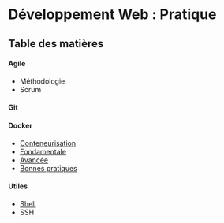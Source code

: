 
# Développement Web : Pratique

## Table des matières

#### Agile
- Méthodologie
- Scrum

#### Git

#### Docker
- [Conteneurisation](./docker/01.conteneurisation.md)
- [Fondamentale](./docker/02.fondamentale.md)
- [Avancée](./docker/03.avancee.md)
- [Bonnes pratiques](./docker/04.pratiques.md)


#### Utiles
- [Shell](./utiles/shell.md)
- SSH
